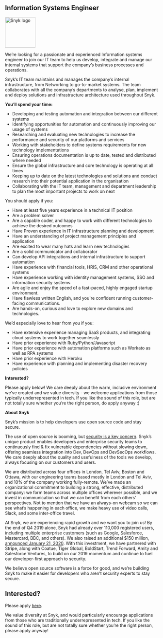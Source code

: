 Information Systems Engineer
---

<img src="https://res.cloudinary.com/snyk/image/upload/v1537345894/press-kit/brand/logo-black.png" width="100" alt="Snyk logo" />

<p><span style="font-weight: 400;">We’re looking for a passionate and experienced Information systems engineer to join our IT</span> <span style="font-weight: 400;">team to help us develop, integrate and manage our internal systems that support the company’s business processes and operations.</span></p>
<p><span style="font-weight: 400;">Snyk’s IT team maintains and manages the company’s internal infrastructure, from Networking to go-to-market systems. The team collaborates with all the company’s departments to analyse, plan, implement and deploy solutions and infrastructure architecture used throughout Snyk.</span></p>
<p><strong>You’ll spend your time:</strong></p>
<ul>
<li style="font-weight: 400;"><span style="font-weight: 400;">Developing and testing automation and integration between our different systems</span></li>
<li style="font-weight: 400;"><span style="font-weight: 400;">Identifying opportunities for automation and continuously improving our usage of systems</span></li>
<li style="font-weight: 400;"><span style="font-weight: 400;">Researching and evaluating new technologies to increase the performance and security of our platforms and services</span></li>
<li style="font-weight: 400;"><span style="font-weight: 400;">Working with stakeholders to define systems requirements for new technology implementations</span></li>
<li style="font-weight: 400;"><span style="font-weight: 400;">Ensuring operations documentation is up to date, tested and distributed where needed</span></li>
<li style="font-weight: 400;"><span style="font-weight: 400;">Ensure the global infrastructure and core technology is operating at all times </span></li>
<li style="font-weight: 400;"><span style="font-weight: 400;">Keeping up to date on the latest technologies and solutions and conduct research into their potential application in the organisation</span></li>
<li style="font-weight: 400;"><span style="font-weight: 400;">Collaborating with the IT team, management and department leadership to plan the most important projects to work on next</span></li>
</ul>
<p><span style="font-weight: 400;">You should apply if you:</span></p>
<ul>
<li style="font-weight: 400;"><span style="font-weight: 400;">Have at least five years experience in a technical IT position</span></li>
<li style="font-weight: 400;"><span style="font-weight: 400;">Are a problem solver</span></li>
<li style="font-weight: 400;"><span style="font-weight: 400;">Are a capable coder, and happy to work with different technologies to achieve the desired outcomes</span></li>
<li style="font-weight: 400;"><span style="font-weight: 400;">Have Proven experience in IT infrastructure planning and development</span></li>
<li style="font-weight: 400;"><span style="font-weight: 400;">Have an understanding of project management principles and application</span></li>
<li style="font-weight: 400;"><span style="font-weight: 400;">Are excited to wear many hats and learn new technologies</span></li>
<li style="font-weight: 400;"><span style="font-weight: 400;">Are a solid communicator and collaborator</span></li>
<li style="font-weight: 400;"><span style="font-weight: 400;">Can develop API integrations and internal infrastructure to support automation</span></li>
<li style="font-weight: 400;"><span style="font-weight: 400;">Have experience with financial tools, HRIS, CRM and other operational systems</span></li>
<li style="font-weight: 400;"><span style="font-weight: 400;">Have experience working with identity management systems, SSO and information security systems</span></li>
<li style="font-weight: 400;"><span style="font-weight: 400;">Are agile and enjoy the speed of a fast-paced, highly engaged startup environment.</span></li>
<li style="font-weight: 400;"><span style="font-weight: 400;">Have flawless written English, and you're confident running customer-facing communications.</span></li>
<li style="font-weight: 400;"><span style="font-weight: 400;">Are hands-on, curious and love to explore new domains and technologies.</span></li>
</ul>
<p><span style="font-weight: 400;">We’d especially love to hear from you if you:</span></p>
<ul>
<li style="font-weight: 400;"><span style="font-weight: 400;">Have extensive experience managing SaaS products, and integrating cloud systems to work together seamlessly</span></li>
<li style="font-weight: 400;"><span style="font-weight: 400;">Have prior experience with Ruby/Python/Javascript</span></li>
<li style="font-weight: 400;"><span style="font-weight: 400;">Have prior experience with automation platforms such as Workato as well as RPA systems</span></li>
<li style="font-weight: 400;"><span style="font-weight: 400;">Have prior experience with Heroku</span></li>
<li style="font-weight: 400;"><span style="font-weight: 400;">Have experience with planning and implementing disaster recovery policies</span></li>
</ul>
<p><strong>Interested?</strong></p>
<p><span style="font-weight: 400;">Please apply below! We care deeply about the warm, inclusive environment we’ve created and we value diversity - we welcome applications from those typically underrepresented in tech. If you like the sound of this role, but are not totally sure whether you’re the right person, do apply anyway :)</span></p>
<p><strong>About Snyk</strong></p>
<p><span style="font-weight: 400;">Snyk’s mission is to help developers use open source code and stay secure. </span></p>
<p><span style="font-weight: 400;">The use of open source is booming, but </span><a href="https://snyk.io/blog/devsecops-insights-2020/"><span style="font-weight: 400;">security is a key concern</span></a><span style="font-weight: 400;">. Snyk’s unique product enables developers and enterprise security teams to continuously find &amp; fix vulnerable dependencies without slowing down, offering seamless integration into Dev, DevOps and DevSecOps workflows. We care deeply about the quality and usefulness of the tools we develop, always focusing on our customers and users. </span></p>
<p><span style="font-weight: 400;">We are distributed across four offices in London, Tel Aviv, Boston and Ottawa, with our engineering teams based mostly in London and Tel Aviv, and 10% of the company working fully-remote. We’ve made an organizational commitment to building a strong, effective, distributed company: we form teams across multiple offices wherever possible, and we invest in communication so that we can benefit from each others’ perspectives. Not to mention that we have an always-on webcam so we can see what’s happening in each office, we make heavy use of video calls, Slack, and some inter-office travel.</span></p>
<p><span style="font-weight: 400;">At Snyk, we are experiencing rapid growth and we want you to join us! By the end of Q4 2019 alone, Snyk had already over 110,000 registered users, including multiple enterprise customers (such as Google, Salesforce, Mastercard, BBC, and others). We also raised an additional $150 million, </span><a href="https://snyk.io/blog/snyk-closes-150m/"><span style="font-weight: 400;">announced January 21, 2020</span></a><span style="font-weight: 400;">. With this investment, we have partnered with Stripe, along with Coatue, Tiger Global, BoldStart, Trend Forward, Amity and Salesforce Ventures, to build on our 2019 momentum and continue to fuel our developer-first approach to security. </span></p>
<p><span style="font-weight: 400;">We believe open source software is a force for good, and we’re building Snyk to make it easier for developers who aren’t security experts to stay secure.</span></p>

Interested?
---

Please apply [here](https://boards.greenhouse.io/snyk/jobs/4567386002#app).

We value diversity at Snyk, and would particularly encourage applications from those who are traditionally underrepresented in tech.
If you like the sound of this role, but are not totally sure whether you’re the right person, please apply anyway!
